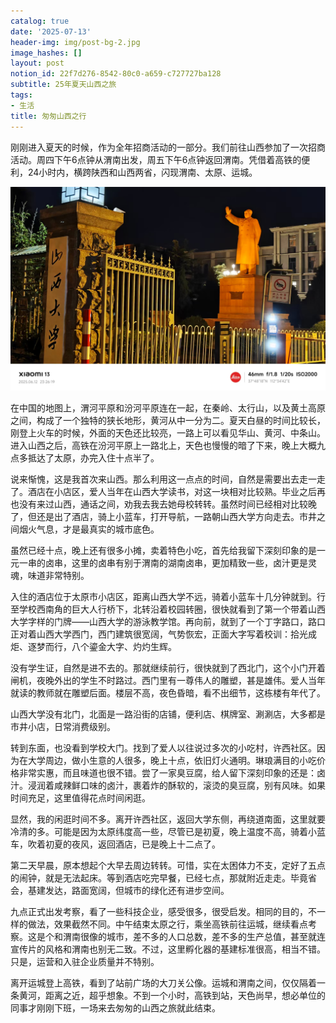 ```yaml
---
catalog: true
date: '2025-07-13'
header-img: img/post-bg-2.jpg
image_hashes: []
layout: post
notion_id: 22f7d276-8542-80c0-a659-c727727ba128
subtitle: 25年夏天山西之旅
tags:
- 生活
title: 匆匆山西之行
---
```


刚刚进入夏天的时候，作为全年招商活动的一部分。我们前往山西参加了一次招商活动。周四下午6点钟从渭南出发，周五下午6点钟返回渭南。凭借着高铁的便利，24小时内，横跨陕西和山西两省，闪现渭南、太原、运城。


![](https://github.com/iajiao/picx-images-hosting/raw/master/6.26lrrg80ax.jpg)


在中国的地图上，渭河平原和汾河平原连在一起，在秦岭、太行山，以及黄土高原之间，构成了一个独特的狭长地形，黄河从中一分为二。夏天白昼的时间比较长，刚登上火车的时候，外面的天色还比较亮，一路上可以看见华山、黄河、中条山。进入山西之后，高铁在汾河平原上一路北上，天色也慢慢的暗了下来，晚上大概九点多抵达了太原，办完入住十点半了。


说来惭愧，这是我首次来山西。那么利用这一点点的时间，自然是需要出去走一走了。酒店在小店区，爱人当年在山西大学读书，对这一块相对比较熟。毕业之后再也没有来过山西，通话之间，劝我去我去她母校转转。虽然时间已经相对比较晚了，但还是出了酒店，骑上小蓝车，打开导航，一路朝山西大学方向走去。市井之间烟火气息，才是最真实的城市底色。


虽然已经十点，晚上还有很多小摊，卖着特色小吃，首先给我留下深刻印象的是一元一串的卤串，这里的卤串有别于渭南的湖南卤串，更加精致一些，卤汁更是灵魂，味道非常特别。


入住的酒店位于太原市小店区，距离山西大学不远，骑着小蓝车十几分钟就到。行至学校西南角的巨大人行桥下，北转沿着校园转圈，很快就看到了第一个带着山西大学字样的门牌——山西大学的游泳教学馆。再向前，就到了一个丁字路口，路口正对着山西大学西门，西门建筑很宽阔，气势恢宏，正面大字写着校训：拾光成炬、逐梦而行，八个鎏金大字、灼灼生辉。


没有学生证，自然是进不去的。那就继续前行，很快就到了西北门，这个小门开着闸机，夜晚外出的学生不时路过。西门里有一尊伟人的雕塑，甚是雄伟。爱人当年就读的教师就在雕塑后面。楼层不高，夜色昏暗，看不出细节，这栋楼有年代了。


山西大学没有北门，北面是一路沿街的店铺，便利店、棋牌室、涮涮店，大多都是市井小店，日常消费级别。


转到东面，也没看到学校大门。找到了爱人以往说过多次的小吃村，许西社区。因为在大学周边，做小生意的人很多，晚上十点，依旧灯火通明。琳琅满目的小吃价格非常实惠，而且味道也很不错。尝了一家臭豆腐，给人留下深刻印象的还是：卤汁。浸润着咸辣鲜口味的卤汁，裹着炸的酥软的，滚烫的臭豆腐，别有风味。如果时间充足，这里值得花点时间闲逛。


显然，我的闲逛时间不多。离开许西社区，返回大学东侧，再绕道南面，这里就要冷清的多。可能是因为太原纬度高一些，尽管已是初夏，晚上温度不高，骑着小蓝车，吹着初夏的夜风，返回酒店，已是晚上十二点了。


第二天早晨，原本想起个大早去周边转转。可惜，实在太困体力不支，定好了五点的闹钟，就是无法起床。等到酒店吃完早餐，已经七点，那就附近走走。毕竟省会，基建发达，路面宽阔，但城市的绿化还有进步空间。


九点正式出发考察，看了一些科技企业，感受很多，很受启发。相同的目的，不一样的做法，效果截然不同。中午结束太原之行，乘坐高铁前往运城，继续看点考察。这是个和渭南很像的城市，差不多的人口总数，差不多的生产总值，甚至就连宣传片的风格和渭南也别无二致。不过，这里孵化器的基建标准很高，相当不错。只是，运营和入驻企业质量并不特别。


离开运城登上高铁，看到了站前广场的大刀关公像。运城和渭南之间，仅仅隔着一条黄河，距离之近，超乎想象。不到一个小时，高铁到站，天色尚早，想必单位的同事才刚刚下班，一场来去匆匆的山西之旅就此结束。